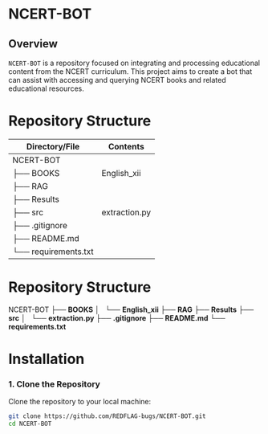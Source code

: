 # NCERT-BOT

## Overview

`NCERT-BOT` is a repository focused on integrating and processing educational content from the NCERT curriculum. This project aims to create a bot that can assist with accessing and querying NCERT books and related educational resources.

# Repository Structure

| Directory/File        | Contents         |
|-----------------------|------------------|
| NCERT-BOT             |                  |
| &#x251C;&#x2500;&#x2500; BOOKS        | English_xii    |
| &#x251C;&#x2500;&#x2500; RAG          |                  |
| &#x251C;&#x2500;&#x2500; Results      |                  |
| &#x251C;&#x2500;&#x2500; src          | extraction.py  |
| &#x251C;&#x2500;&#x2500; .gitignore   |                  |
| &#x251C;&#x2500;&#x2500; README.md    |                  |
| &#x2514;&#x2500;&#x2500; requirements.txt |                  |

# Repository Structure

NCERT-BOT
├── **BOOKS**
│   └── **English_xii**
├── **RAG**
├── **Results**
├── **src**
│   └── **extraction.py**
├── **.gitignore**
├── **README.md**
└── **requirements.txt**

# Installation

### 1. Clone the Repository

Clone the repository to your local machine:

```bash
git clone https://github.com/REDFLAG-bugs/NCERT-BOT.git
cd NCERT-BOT
